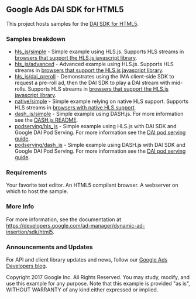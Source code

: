 ## Google Ads DAI SDK for HTML5

This project hosts samples for the
[DAI SDK for HTML5](https://developers.google.com/ad-manager/dynamic-ad-insertion/sdk/html5).

### Samples breakdown

*   [hls_js/simple](https://github.com/googleads/googleads-ima-html5-dai/tree/main/hls_js/simple) -
    Simple example using HLS.js. Supports HLS streams in
    [browsers that support the HLS.js javascript library](https://github.com/video-dev/hls.js/#compatibility).
*   [hls_js/advanced](https://github.com/googleads/googleads-ima-html5-dai/tree/main/hls_js/advanced) -
    Advanced example using HLS.js. Supports HLS streams in
    [browsers that support the HLS.js javascript library](https://github.com/video-dev/hls.js/#compatibility).
*   [hls_js/dai_preroll](https://github.com/googleads/googleads-ima-html5-dai/tree/main/dai_preroll) -
    Demonstrates using the IMA client-side SDK to request a pre-roll ad, then
    the DAI SDK to play a DAI stream with mid-rolls. Supports HLS streams in
    [browsers that support the HLS.js javascript library](https://github.com/video-dev/hls.js/#compatibility).
*   [native/simple](https://github.com/googleads/googleads-ima-html5-dai/tree/main/native/simple) -
    Simple example relying on native HLS support. Supports HLS streams in
    [browsers with native HLS support](https://developer.mozilla.org/en-US/docs/Web/Guide/Audio_and_video_delivery/Live_streaming_web_audio_and_video#streaming_file_format_support).
*   [dash_js/simple](https://github.com/googleads/googleads-ima-html5-dai/tree/main/dash_js/simple) -
    Simple example using DASH.js. For more information see the
    [DASH.js README](https://github.com/Dash-Industry-Forum/dash.js#readme).
*   [podserving/hls_js](https://github.com/googleads/googleads-ima-html5-dai/tree/main/podserving/hls_js) -
    Simple example using HLS.js with DAI SDK and Google DAI Pod Serving. For
    more information see the
    [DAI pod serving guide](https://developers.google.com/ad-manager/dynamic-ad-insertion/sdk/html5?service=pod).
*   [podserving/dash_js](https://github.com/googleads/googleads-ima-html5-dai/tree/main/podserving/dash_js) -
    Simple example using DASH.js with DAI SDK and Google DAI Pod Serving. For
    more information see the
    [DAI pod serving guide](https://developers.google.com/ad-manager/dynamic-ad-insertion/sdk/html5?service=pod).

### Requirements

Your favorite text editor. An HTML5 compliant browser. A webserver on which to
host the sample.

### More Info

For more information, see the documentation at
https://developers.google.com/ad-manager/dynamic-ad-insertion/sdk/html5.

### Announcements and Updates

For API and client library updates and news, follow our
[Google Ads Developers blog](http://googleadsdeveloper.blogspot.com/).

Copyright 2017 Google Inc. All Rights Reserved. You may study, modify, and use
this example for any purpose. Note that this example is provided "as is",
WITHOUT WARRANTY of any kind either expressed or implied.
